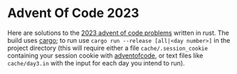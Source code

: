 # Advent Of Code 2023

Here are solutions to the [2023 advent of code problems](https://adventofcode.com/2023/)
written in rust. The build uses [cargo](https://doc.rust-lang.org/cargo/getting-started/installation.html);
to run use `cargo run --release [all|<day number>]` in the project directory (this will require either
a file `cache/.session_cookie` containing your session cookie with
[adventofcode](https://adventofcode.com/2023/), or text files like `cache/day3.in`
with the input for each day you intend to run).

